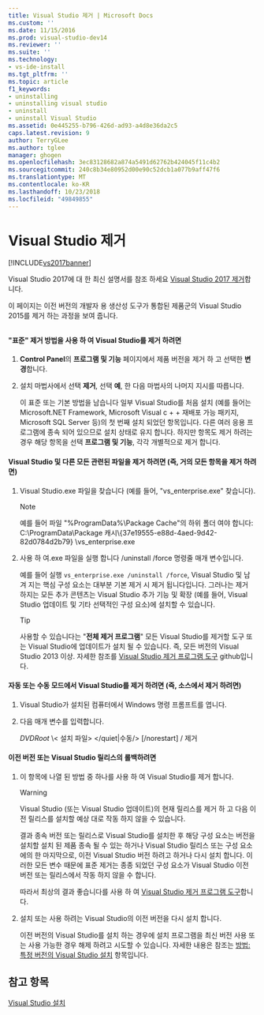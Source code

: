 ```yaml
---
title: Visual Studio 제거 | Microsoft Docs
ms.custom: ''
ms.date: 11/15/2016
ms.prod: visual-studio-dev14
ms.reviewer: ''
ms.suite: ''
ms.technology:
- vs-ide-install
ms.tgt_pltfrm: ''
ms.topic: article
f1_keywords:
- uninstalling
- uninstalling visual studio
- uninstall
- uninstall Visual Studio
ms.assetid: 0e445255-b796-426d-ad93-a4d8e36da2c5
caps.latest.revision: 9
author: TerryGLee
ms.author: tglee
manager: ghogen
ms.openlocfilehash: 3ec83128682a874a5491d62762b424045f11c4b2
ms.sourcegitcommit: 240c8b34e80952d00e90c52dcb1a077b9aff47f6
ms.translationtype: MT
ms.contentlocale: ko-KR
ms.lasthandoff: 10/23/2018
ms.locfileid: "49849855"
---
```

# <a name="uninstall-visual-studio"></a>Visual Studio 제거
[!INCLUDE[vs2017banner](../includes/vs2017banner.md)]

Visual Studio 2017에 대 한 최신 설명서를 참조 하세요 [Visual Studio 2017 제거](https://docs.microsoft.com/visualstudio/install/uninstall-visual-studio)합니다.

이 페이지는 이전 버전의 개발자 용 생산성 도구가 통합된 제품군의 Visual Studio 2015를 제거 하는 과정을 보여 줍니다.  
  
##  <a name="uninstalling"></a>   
#### <a name="to-uninstall-visual-studio-by-using-the-standard-uninstallation-method"></a>"표준" 제거 방법을 사용 하 여 Visual Studio를 제거 하려면  
  
1. **Control Panel**의 **프로그램 및 기능** 페이지에서 제품 버전을 제거 하 고 선택한 **변경**합니다.  
  
2. 설치 마법사에서 선택 **제거**, 선택 **예**, 한 다음 마법사의 나머지 지시를 따릅니다.  
  
   이 표준 또는 기본 방법을 남습니다 일부 Visual Studio를 처음 설치 (예를 들어는 Microsoft.NET Framework, Microsoft Visual c + + 재배포 가능 패키지, Microsoft SQL Server 등)의 첫 번째 설치 되었던 항목입니다.   다른 여러 응용 프로그램에 종속 되어 있으므로 설치 상태로 유지 합니다. 하지만 항목도 제거 하려는 경우 해당 항목을 선택 **프로그램 및 기능**, 각각 개별적으로 제거 합니다.  
  
#### <a name="to-uninstall-visual-studio-and-all-other-related-files-that-is-to-uninstall-almost-everything"></a>Visual Studio 및 다른 모든 관련된 파일을 제거 하려면 (즉, 거의 모든 항목을 제거 하려면)  
  
1.  Visual Studio.exe 파일을 찾습니다 (예를 들어, "vs_enterprise.exe" 찾습니다).  
  
    > [!NOTE]
    >  예를 들어 파일 "%ProgramData%\Package Cache"의 하위 폴더 여야 합니다: C:\ProgramData\Package 캐시\\{37e19555-e88d-4aed-9d42-82d0784d2b79} \vs_enterprise.exe  
  
2.  사용 하 여.exe 파일을 실행 합니다 /uninstall /force 명령줄 매개 변수입니다.  
  
     예를 들어 실행 ```vs_enterprise.exe /uninstall /force```, Visual Studio 및 남겨 지는 핵심 구성 요소는 대부분 기본 제거 시 제거 됩니다입니다. 그러나는 제거 하지는 모든 추가 콘텐츠는 Visual Studio 추가 기능 및 확장 (예를 들어, Visual Studio 업데이트 및 기타 선택적인 구성 요소)에 설치할 수 있습니다.  
  
    > [!TIP]
    > 사용할 수 있습니다는 "**전체 제거 프로그램**" 모든 Visual Studio를 제거할 도구 또는 Visual Studio에 업데이트가 설치 될 수 있습니다. 즉, 모든 버전의 Visual Studio 2013 이상. 자세한 참조를 [Visual Studio 제거 프로그램 도구](https://github.com/Microsoft/VisualStudioUninstaller/releases) github입니다.  
  
#### <a name="to-uninstall-visual-studio-in-silent-or-passive-modes-that-is-to-uninstall-from-source"></a>자동 또는 수동 모드에서 Visual Studio를 제거 하려면 (즉, 소스에서 제거 하려면)  
  
1.  Visual Studio가 설치된 컴퓨터에서 Windows 명령 프롬프트를 엽니다.  
  
2.  다음 매개 변수를 입력합니다.  
  
     *DVDRoot* \\< 설치 파일\> \</quiet&#124;수동/> [/norestart] / 제거  
  
#### <a name="to-roll-back-to-a-previous-version-or-release-of--visual-studio"></a>이전 버전 또는 Visual Studio 릴리스의 롤백하려면  
  
1. 이 항목에 나열 된 방법 중 하나를 사용 하 여 Visual Studio를 제거 합니다.  
  
   > [!WARNING]
   >  Visual Studio (또는 Visual Studio 업데이트)의 현재 릴리스를 제거 하 고 다음 이전 릴리스를 설치할 예상 대로 작동 하지 않을 수 있습니다.  
   >   
   >  결과 종속 버전 또는 릴리스로 Visual Studio를 설치한 후 해당 구성 요소는 버전을 설치할 설치 된 제품 종속 될 수 있는 하거나 Visual Studio 릴리스 또는 구성 요소에의 한 마지막으로, 이전 Visual Studio 버전 하려고 하거나 다시 설치 합니다.  이러한 모든 변수 때문에 표준 제거는 종종 되었던 구성 요소가 Visual Studio 이전 버전 또는 릴리스에서 작동 하지 않을 수 합니다.  
   >   
   >  따라서 최상의 결과 좋습니다를 사용 하 여 [Visual Studio 제거 프로그램 도구](https://github.com/Microsoft/VisualStudioUninstaller/releases)합니다.  
  
2. 설치 또는 사용 하려는 Visual Studio의 이전 버전을 다시 설치 합니다.  
  
   이전 버전의 Visual Studio를 설치 하는 경우에 설치 프로그램을 최신 버전 사용 또는 사용 가능한 경우 해제 하려고 시도할 수 있습니다. 자세한 내용은 참조는 [방법: 특정 버전의 Visual Studio 설치](../install/how-to-install-a-specific-release-of-visual-studio.md) 항목입니다.  
  
## <a name="see-also"></a>참고 항목  
 [Visual Studio 설치](https://msdn.microsoft.com/library/e2h7fzkw.aspx)